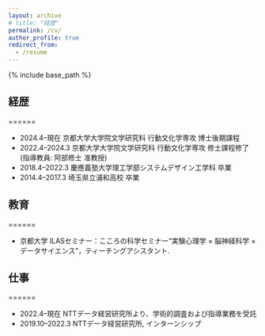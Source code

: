 ```yaml
---
layout: archive
# title: "経歴"
permalink: /cv/
author_profile: true
redirect_from:
  - /resume
---
```


{% include base_path %}

## 経歴
======
* 2024.4–現在 京都大学大学院文学研究科 行動文化学専攻 博士後期課程
* 2022.4–2024.3 京都大学大学院文学研究科 行動文化学専攻 修士課程修了 (指導教員: 阿部修士 准教授)
* 2018.4–2022.3 慶應義塾大学理工学部システムデザイン工学科 卒業
* 2014.4–2017.3 埼玉県立浦和高校 卒業

## 教育
======
* 京都大学 ILASセミナー：こころの科学セミナー“実験心理学 × 脳神経科学 × データサイエンス”，ティーチングアシスタント.

## 仕事
======
* 2022.4–現在 NTTデータ経営研究所より、学術的調査および指導業務を受託
* 2019.10–2022.3 NTTデータ経営研究所, インターンシップ

